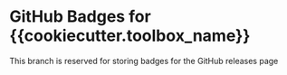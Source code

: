 # GitHub Badges for {{cookiecutter.toolbox_name}}

This branch is reserved for storing badges for the GitHub releases page
